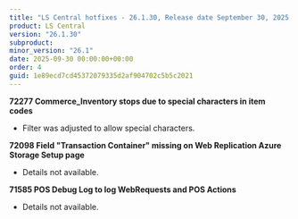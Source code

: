 ```yaml
---
title: "LS Central hotfixes - 26.1.30, Release date September 30, 2025 - Hotfixes"
product: LS Central
version: "26.1.30"
subproduct: 
minor_version: "26.1"
date: 2025-09-30 00:00:00+00:00
order: 4
guid: 1e89ecd7cd45372079335d2af904702c5b5c2021
---
```


<div><strong>72277 Commerce_Inventory stops due to special characters in item codes</strong>
<ul><li>Filter was adjusted to allow special characters.</li></ul>
<strong>72098 Field "Transaction Container" missing on Web Replication Azure Storage Setup page</strong>
<ul><li>Details not available.</li></ul>
<strong>71585 POS Debug Log to log WebRequests and POS Actions</strong>
<ul><li>Details not available.</li></ul></div>
